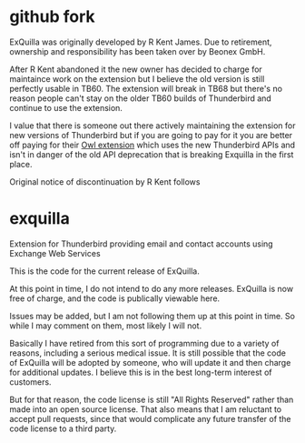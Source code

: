 # github fork
ExQuilla was originally developed by R Kent James. Due to retirement, ownership and responsibility has been taken over by Beonex GmbH.  

After R Kent abandoned it the new owner has decided to charge for maintaince work on the extension but I believe the old version is still perfectly usable in TB60. The extension will break in TB68 but there's no reason people can't stay on the older TB60 builds of Thunderbird and continue to use the extension.

I value that there is someone out there actively maintaining the extension for new versions of Thunderbird but if you are going to pay for it you are better off paying for their [Owl extension](https://addons.thunderbird.net/en-US/thunderbird/addon/owl-for-exchange/) which uses the new Thunderbird APIs and isn't in danger of the old API deprecation that is breaking Exquilla in the first place.

Original notice of discontinuation by R Kent follows

# exquilla
Extension for Thunderbird providing email and contact accounts using Exchange Web Services

This is the code for the current release of ExQuilla.

At this point in time, I do not intend to do any more releases. ExQuilla is now free of charge, and the code
is publically viewable here.

Issues may be added, but I am not following them up at this point in time. So while I may comment on them, most likely I will not.

Basically I have retired from this sort of programming due to a variety of reasons, including a serious medical issue.
It is still possible that the code of ExQuilla will be adopted by someone,
who will update it and then charge for additional updates. I believe this is in the best long-term interest of customers.

But for that reason, the code license is still "All Rights Reserved" rather than made into an open source license. That also means
that I am reluctant to accept pull requests, since that would complicate any future transfer of the code license to a third party.
